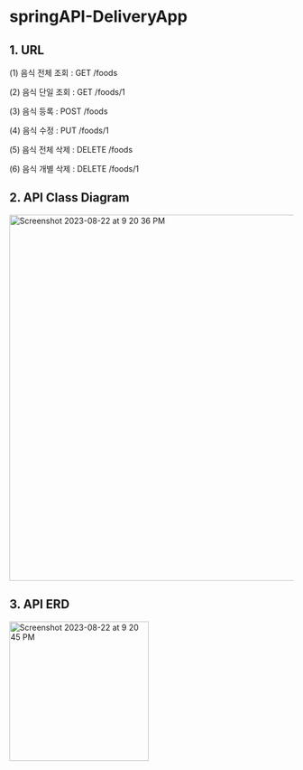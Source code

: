 # springAPI-DeliveryApp
## 1. URL

(1) 음식 전체 조회 : GET /foods

(2) 음식 단일 조회 : GET /foods/1

(3) 음식 등록 : POST /foods

(4) 음식 수정 : PUT /foods/1

(5) 음식 전체 삭제 : DELETE /foods

(6) 음식 개별 삭제 : DELETE /foods/1

## 2. API Class Diagram
<img width="648" alt="Screenshot 2023-08-22 at 9 20 36 PM" src="https://github.com/MeoungHumBark/REST-DeliveryApp/assets/63912674/945a48a6-d50c-44fa-b5b8-f60dad9193cb">

## 3. API ERD
<img width="247" alt="Screenshot 2023-08-22 at 9 20 45 PM" src="https://github.com/MeoungHumBark/REST-DeliveryApp/assets/63912674/a3a17a6e-2b9c-49ac-993b-ea554decafcc">
